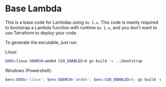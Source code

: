 # Base Lambda

This is a base code for Lambdas using `Go 1.x`.
This code is mainly required to bootstrap a Lambda function with runtime `Go 1.x`, and you don't want to use Terraform to deploy your code.

To generate the excutable, just run:

Linux:

```bash
GOOS=linux GOARCH=amd64 CGO_ENABLED=0 go build -o ../bootstrap
```

Windows (Powershell):

```powershell
$env:GOOS='linux'; $env:GOARCH='amd64'; $env:CGO_ENABLED=0; go build -o ../bootstrap
```
